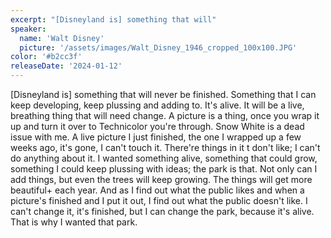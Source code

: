 ```yaml
---
excerpt: "[Disneyland is] something that will"
speaker:
  name: 'Walt Disney'
  picture: '/assets/images/Walt_Disney_1946_cropped_100x100.JPG'
color: '#b2cc3f'
releaseDate: '2024-01-12'
---
```

[Disneyland is] something that will never be finished. Something that I can keep developing, keep plussing and adding to. It's alive. It will be a live, breathing thing that will need change. A picture is a thing, once you wrap it up and turn it over to Technicolor you're through. Snow White is a dead issue with me. A live picture I just finished, the one I wrapped up a few weeks ago, it's gone, I can't touch it. There're things in it t don't like; I can't do anything about it. I wanted something alive, something that could grow, something I could keep plussing with ideas; the park is that. Not only can I add things, but even the trees will keep growing. The things will get more beautiful+ each year. And as I find out what the public likes and when a picture's finished and I put it out, I find out what the public doesn't like. I can't change it, it's finished, but I can change the park, because it's alive. That is why I wanted that park.